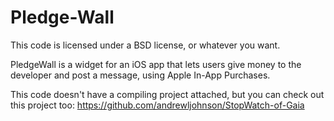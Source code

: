 Pledge-Wall
===========

This code is licensed under a BSD license, or whatever you want.

PledgeWall is a widget for an iOS app that lets users give money to the developer and post a message, using Apple In-App Purchases.

This code doesn't have a compiling project attached, but you can check out this project too: https://github.com/andrewljohnson/StopWatch-of-Gaia